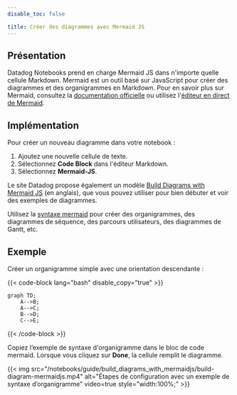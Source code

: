```yaml
---
disable_toc: false

title: Créer des diagrammes avec Mermaid JS
---
```


## Présentation

Datadog Notebooks prend en charge Mermaid JS dans n'importe quelle cellule Markdown.
Mermaid est un outil basé sur JavaScript pour créer des diagrammes et des organigrammes en Markdown. Pour en savoir plus sur Mermaid, consultez la [documentation officielle][1] ou utilisez l'[éditeur en direct de Mermaid][2].

## Implémentation

Pour créer un nouveau diagramme dans votre notebook :
1. Ajoutez une nouvelle cellule de texte.
1. Sélectionnez **Code Block** dans l'éditeur Markdown.
1. Sélectionnez **Mermaid-JS**.

Le site Datadog propose également un modèle [Build Diagrams with Mermaid JS][3] (en anglais), que vous pouvez utiliser pour bien débuter et voir des exemples de diagrammes.

Utilisez la [syntaxe mermaid][4] pour créer des organigrammes, des diagrammes de séquence, des parcours utilisateurs, des diagrammes de Gantt, etc.

## Exemple

Créer un organigramme simple avec une orientation descendante :

{{< code-block lang="bash" disable_copy="true" >}}
```mermaid
graph TD;
    A-->B;
    A-->C;
    B-->D;
    C-->E;
```
{{< /code-block >}}

Copiez lʼexemple de syntaxe d'organigramme dans le bloc de code mermaid. Lorsque vous cliquez sur **Done**, la cellule remplit le diagramme.

{{< img src="/notebooks/guide/build_diagrams_with_mermaidjs/build-diagram-mermaidjs.mp4" alt="Étapes de configuration avec un exemple de syntaxe dʼorganigramme" video=true style="width:100%;" >}}

[1]: https://mermaid.js.org/intro/
[2]: https://mermaid.live/
[3]: https://app.datadoghq.com/notebook/template/13/build-diagrams-with-mermaid-js
[4]: https://mermaid.js.org/syntax/classDiagram.html
